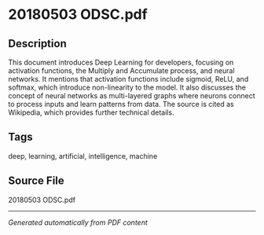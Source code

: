 # 20180503 ODSC.pdf

## Description
This document introduces Deep Learning for developers, focusing on activation functions, the Multiply and Accumulate process, and neural networks. It mentions that activation functions include sigmoid, ReLU, and softmax, which introduce non-linearity to the model. It also discusses the concept of neural networks as multi-layered graphs where neurons connect to process inputs and learn patterns from data. The source is cited as Wikipedia, which provides further technical details.
## Tags
deep, learning, artificial, intelligence, machine

## Source File
20180503 ODSC.pdf

---
*Generated automatically from PDF content*
